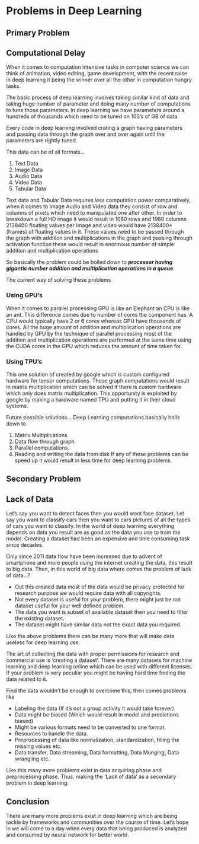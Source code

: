 # Problems in Deep Learning 
## Primary Problem
## Computational Delay

When it comes to computation intensive tasks in computer science we can think of animation, video editing, game development, with the recent raise in deep learning it being the winner over all the other in computation hungry tasks. 

The basic process of deep learning involves taking similar kind of data and taking huge number of parameter and doing many number of computations to tune those parameters. In deep learning we have parameters around a hundreds of thousands which need to be tuned on 100’s of GB of data. 

Every code in deep learning involved crating a graph having parameters and passing data through the graph over and over again until the parameters are rightly tuned.

This data can be of all formats…
1. Text Data
2. Image Data
3. Audio Data
4. Video Data
5. Tabular Data

Text data and Tabular Data requires less computation power comparatively, when it comes to Image Audio and Video data they consist of row and columns of pixels which need to manipulated one after other. In order to breakdown a full HD image it would result in 1080 rows and 1980 columns 2138400 floating values per Image and video would have 2138400*(frames) of floating values in it. These values need to be passed through the graph with addition and multiplications in the graph and passing through activation function these would result in enormous number of simple addition and multiplication operations

So basically the problem could be boiled down to _**processor having gigantic number addition and multiplication operations in a queue**_.

The current way of solving these problems 

###  Using GPU’s

When it comes to parallel processing GPU is like an Elephant an CPU is like an ant. This difference comes due to number of cores the component has. A CPU would typically have 2 or 6 cores whereas GPU have thousands of cores. All the huge amount of addition and multiplication operations are handled by GPU by the technique of parallel processing most of the addition and multiplication operations are performed at the same time using the CUDA cores in the GPU which reduces the amount of time taken for.

### Using TPU’s

This one solution of created by google which is custom configured hardware for tensor computations. These graph computations would result in matrix multiplication which can be solved if there is custom hardware which only does matrix multiplication. This opportunity is exploited by google by making a hardware named TPU and putting it in their cloud systems.

Future possible solutions…
Deep Learning computations basically boils down to 
1. Matrix Multiplications
2. Data flow through graph
3. Parallel computations.
4. Reading and writing the data from disk
If any of these problems can be speed up it would result in less time for deep learning problems.

## Secondary Problem
## Lack of Data
Let’s say you want to detect faces then you would want face dataset. Let say you want to classify cars then you want to cars pictures of all the types of cars you want to classify.
In the world of deep learning everything depends on data you result are as good as the data you use to train the model. Creating a dataset had been an expensive and time consuming task since decades. 

Only since 2011 data flow have been increased due to advent of smartphone and more people using the internet creating the data, this result to big data. Then, in this world of big data where comes the problem of lack of data…?
* Out this created data most of the data would be privacy protected for research purpose we would require data with all copyrights. 
* Not every dataset is useful for your problem, there might just be not dataset useful for your well defined problem. 
* The data you want is subset of available dataset then you need to filter the existing dataset.
* The dataset might have similar data not the exact data you required.

Like the above problems there can be many more that will make data useless for deep learning use.

The art of collecting the data with proper permissions for research and commercial use is ‘creating a dataset’. There are many datasets for machine learning and deep learning online which can be used with different licenses. If your problem is very peculiar you might be having hard time finding the data related to it.

Find the data wouldn’t be enough to overcome this, then comes problems like
* Labeling the data (If it’s not a group activity it would take forever)
* Data might be biased (Which would result in model and predictions biased)
* Might be various formats need to be converted to one format.
* Resources to handle the data.
* Preprocessing of data like normalization, standardization, filling the missing values etc.
* Data transfer, Data streaming, Data formatting, Data Munging, Data wrangling etc. 

Like this many more problems exist in data acquiring phase and preprocessing phase. Thus, making the ‘Lack of data’ as a secondary problem in deep learning.

## Conclusion

There are many more problems exist in deep learning which are being tackle by frameworks and communities over the course of time. Let’s hope in we will come to a day when every data that being produced is analyzed and consumed by neural network for better world.